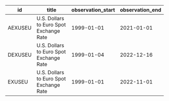 | id      | title                                   | observation_start   | observation_end   |
|---------|-----------------------------------------|---------------------|-------------------|
| AEXUSEU | U.S. Dollars to Euro Spot Exchange Rate | 1999-01-01          | 2021-01-01        |
| DEXUSEU | U.S. Dollars to Euro Spot Exchange Rate | 1999-01-04          | 2022-12-16        |
| EXUSEU  | U.S. Dollars to Euro Spot Exchange Rate | 1999-01-01          | 2022-11-01        |